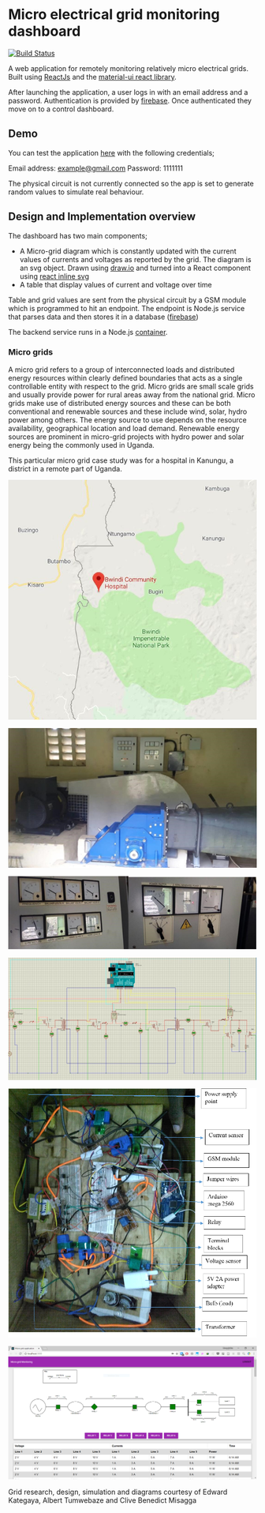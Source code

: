 # Micro electrical grid monitoring dashboard

[![Build Status](https://travis-ci.com/mungujn/microgrid-monitoring-dashboard.svg?branch=master)](https://travis-ci.com/mungujn/microgrid-monitoring-dashboard)

A web application for remotely monitoring relatively micro electrical grids. Built using [ReactJs](https://reactjs.org/ 'React.js') and the [material-ui react library](https://material-ui.com/ 'Material UI').

After launching the application, a user logs in with an email address and a password. Authentication is provided by [firebase](https://firebase.google.com/products/auth/ 'firebase auth'). Once authenticated they move on to a control dashboard.

## Demo

You can test the application [here](https://ak-minigrid.firebaseapp.com) with the following credentials;

Email address: example@gmail.com
Password: 1111111

The physical circuit is not currently connected so the app is set to generate random values to simulate real behaviour.

## Design and Implementation overview

The dashboard has two main components;

-   A Micro-grid diagram which is constantly updated with the current values of currents and voltages as reported by the grid.
    The diagram is an svg object. Drawn using [draw.io](https://www.draw.io 'Draw.io') and turned into a React component using [react inline svg](https://github.com/gilbarbara/react-inlinesvg 'SVG to react')
-   A table that display values of current and voltage over time

Table and grid values are sent from the physical circuit by a GSM module which is programmed to hit an endpoint. The endpoint is Node.js service that parses data and then stores it in a database ([firebase](https://firebase.google.com/products/realtime-database/ 'Firebase real time db'))

The backend service runs in a Node.js [container](https://firebase.google.com/products/functions/ 'Firebase cloud functions').

### Micro grids

A micro grid refers to a group of interconnected loads and distributed energy resources within clearly defined boundaries that acts as a single controllable entity with respect to the grid.
Micro grids are small scale grids and usually provide power for rural areas away from the national grid. Micro grids make use of distributed energy sources and these can be both conventional and renewable sources and these include wind, solar, hydro power among others. The energy source
to use depends on the resource availability, geographical location and load demand.
Renewable energy sources are prominent in micro-grid projects with hydro power and solar energy being the commonly used in Uganda.

This particular micro grid case study was for a hospital in Kanungu, a district in a remote part of Uganda.

![Hospital location](https://raw.githubusercontent.com/mungujn/microgrid-monitoring-dashboard/master/static/hospital.jpg 'Hospital location')

![The hospitals power house](https://raw.githubusercontent.com/mungujn/microgrid-monitoring-dashboard/master/static/power-house.jpg 'The hospitals power house')

![Physical power meters](https://raw.githubusercontent.com/mungujn/microgrid-monitoring-dashboard/master/static/power-meters.png 'Physical power meters')

![Proteus grid simulation](https://raw.githubusercontent.com/mungujn/microgrid-monitoring-dashboard/master/static/proteus-simulation.jpg 'Proteus grid simulation')

![Physical grid simulation using an arduino](https://raw.githubusercontent.com/mungujn/microgrid-monitoring-dashboard/master/static/micro-grid.png 'Physical grid simulation using an arduino')

![Web app screenshot](https://raw.githubusercontent.com/mungujn/microgrid-monitoring-dashboard/master/static/web-app.png 'Web app screenshot')

Grid research, design, simulation and diagrams courtesy of Edward Kategaya, Albert Tumwebaze and Clive Benedict Misagga
